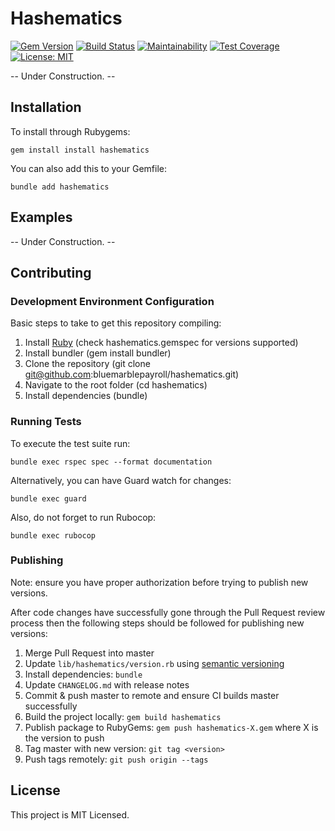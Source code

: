 # Hashematics

[![Gem Version](https://badge.fury.io/rb/hashematics.svg)](https://badge.fury.io/rb/hashematics) [![Build Status](https://travis-ci.org/bluemarblepayroll/hashematics.svg?branch=master)](https://travis-ci.org/bluemarblepayroll/hashematics) [![Maintainability](https://api.codeclimate.com/v1/badges/a171325c301e58eb4fb0/maintainability)](https://codeclimate.com/github/bluemarblepayroll/hashematics/maintainability) [![Test Coverage](https://api.codeclimate.com/v1/badges/a171325c301e58eb4fb0/test_coverage)](https://codeclimate.com/github/bluemarblepayroll/hashematics/test_coverage) [![License: MIT](https://img.shields.io/badge/License-MIT-yellow.svg)](https://opensource.org/licenses/MIT)

-- Under Construction. --

## Installation

To install through Rubygems:

````
gem install install hashematics
````

You can also add this to your Gemfile:

````
bundle add hashematics
````

## Examples

-- Under Construction. --

## Contributing

### Development Environment Configuration

Basic steps to take to get this repository compiling:

1. Install [Ruby](https://www.ruby-lang.org/en/documentation/installation/) (check hashematics.gemspec for versions supported)
2. Install bundler (gem install bundler)
3. Clone the repository (git clone git@github.com:bluemarblepayroll/hashematics.git)
4. Navigate to the root folder (cd hashematics)
5. Install dependencies (bundle)

### Running Tests

To execute the test suite run:

````
bundle exec rspec spec --format documentation
````

Alternatively, you can have Guard watch for changes:

````
bundle exec guard
````

Also, do not forget to run Rubocop:

````
bundle exec rubocop
````

### Publishing

Note: ensure you have proper authorization before trying to publish new versions.

After code changes have successfully gone through the Pull Request review process then the following steps should be followed for publishing new versions:

1. Merge Pull Request into master
2. Update ```lib/hashematics/version.rb``` using [semantic versioning](https://semver.org/)
3. Install dependencies: ```bundle```
4. Update ```CHANGELOG.md``` with release notes
5. Commit & push master to remote and ensure CI builds master successfully
6. Build the project locally: `gem build hashematics`
7. Publish package to RubyGems: `gem push hashematics-X.gem` where X is the version to push
8. Tag master with new version: `git tag <version>`
9. Push tags remotely: `git push origin --tags`

## License

This project is MIT Licensed.
